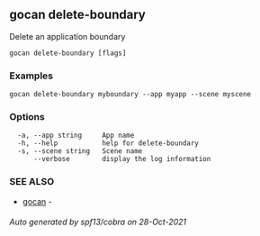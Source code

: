 ## gocan delete-boundary

Delete an application boundary

```
gocan delete-boundary [flags]
```

### Examples

```
gocan delete-boundary myboundary --app myapp --scene myscene
```

### Options

```
  -a, --app string     App name
  -h, --help           help for delete-boundary
  -s, --scene string   Scene name
      --verbose        display the log information
```

### SEE ALSO

* [gocan](gocan.md)	 - 

###### Auto generated by spf13/cobra on 28-Oct-2021
